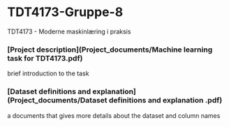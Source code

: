 # TDT4173-Gruppe-8
TDT4173 - Moderne maskinlæring i praksis

### [Project description](Project_documents/Machine learning task for TDT4173.pdf)
brief introduction to the task

### [Dataset definitions and explanation](Project_documents/Dataset definitions and explanation .pdf)
a documents that gives more details about the dataset and column names
